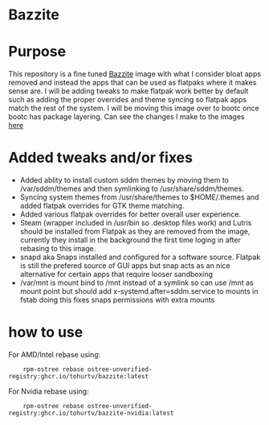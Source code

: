 # Bazzite

# Purpose

This repository is a fine tuned [Bazzite](https://bazzite.gg/) image with what I consider bloat apps removed and instead the apps that can be used as flatpaks where it makes sense are. I will be adding tweaks to make flatpak work better by default such as adding the proper overrides and theme syncing so flatpak apps match the rest of the system. I will be moving this image over to bootc once bootc has package layering. Can see the changes I make to the images [here](https://github.com/tohurtv/bazzite/blob/main/build.sh)

# Added tweaks and/or fixes
- Added ablity to install custom sddm themes by moving them to /var/sddm/themes and then symlinking to /usr/share/sddm/themes.
- Syncing system themes from /usr/share/themes to $HOME/.themes and added flatpak overrides for GTK theme matching.
- Added various flatpak overrides for better overall user experience.
- Steam (wrapper included in /usr/bin so .desktop files work) and Lutris should be installed from Flatpak as they are removed from the image, currently they install in the background the first time loging in after rebasing to this image.
- snapd aka Snaps installed and configured for a software source. Flatpak is still the prefered source of GUI apps but snap acts as an nice alternative for certain apps that require looser sandboxing
- /var/mnt is mount bind to /mnt instead of a symlink  so can use /mnt as mount point but should add x-systemd.after=sddm.service to mounts in fstab doing this fixes snaps permissions with extra mounts

# how to use

For AMD/Intel rebase using:

```
    rpm-ostree rebase ostree-unverified-registry:ghcr.io/tohurtv/bazzite:latest
```
For Nvidia rebase using:

```
    rpm-ostree rebase ostree-unverified-registry:ghcr.io/tohurtv/bazzite-nvidia:latest
```
